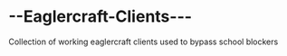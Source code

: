 # --Eaglercraft-Clients---
Collection of working eaglercraft clients used to bypass school blockers
